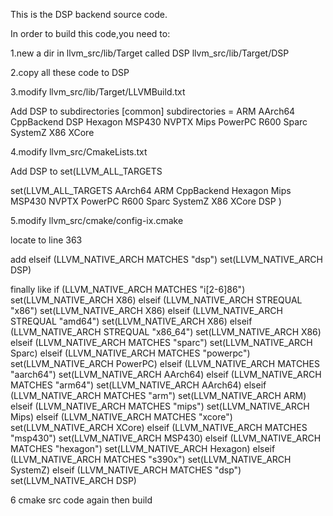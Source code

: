 This is the DSP backend source code.

In order to build this code,you need to:

1.new a dir in llvm_src/lib/Target called DSP
llvm_src/lib/Target/DSP

2.copy all these code to DSP

3.modify llvm_src/lib/Target/LLVMBuild.txt

Add DSP to subdirectories
[common]
subdirectories = ARM AArch64 CppBackend  DSP Hexagon MSP430 NVPTX Mips PowerPC R600 Sparc SystemZ X86 XCore

4.modify llvm_src/CmakeLists.txt

Add DSP to  set(LLVM_ALL_TARGETS

set(LLVM_ALL_TARGETS
  AArch64
  ARM
  CppBackend
  Hexagon
  Mips
  MSP430
  NVPTX
  PowerPC
  R600
  Sparc
  SystemZ
  X86
  XCore
  DSP
  )

 5.modify llvm_src/cmake/config-ix.cmake

locate to line 363

add elseif (LLVM_NATIVE_ARCH MATCHES "dsp")
  set(LLVM_NATIVE_ARCH DSP)

 finally like 
 if (LLVM_NATIVE_ARCH MATCHES "i[2-6]86")
  set(LLVM_NATIVE_ARCH X86)
elseif (LLVM_NATIVE_ARCH STREQUAL "x86")
  set(LLVM_NATIVE_ARCH X86)
elseif (LLVM_NATIVE_ARCH STREQUAL "amd64")
  set(LLVM_NATIVE_ARCH X86)
elseif (LLVM_NATIVE_ARCH STREQUAL "x86_64")
  set(LLVM_NATIVE_ARCH X86)
elseif (LLVM_NATIVE_ARCH MATCHES "sparc")
  set(LLVM_NATIVE_ARCH Sparc)
elseif (LLVM_NATIVE_ARCH MATCHES "powerpc")
  set(LLVM_NATIVE_ARCH PowerPC)
elseif (LLVM_NATIVE_ARCH MATCHES "aarch64")
  set(LLVM_NATIVE_ARCH AArch64)
elseif (LLVM_NATIVE_ARCH MATCHES "arm64")
  set(LLVM_NATIVE_ARCH AArch64)
elseif (LLVM_NATIVE_ARCH MATCHES "arm")
  set(LLVM_NATIVE_ARCH ARM)
elseif (LLVM_NATIVE_ARCH MATCHES "mips")
  set(LLVM_NATIVE_ARCH Mips)
elseif (LLVM_NATIVE_ARCH MATCHES "xcore")
  set(LLVM_NATIVE_ARCH XCore)
elseif (LLVM_NATIVE_ARCH MATCHES "msp430")
  set(LLVM_NATIVE_ARCH MSP430)
elseif (LLVM_NATIVE_ARCH MATCHES "hexagon")
  set(LLVM_NATIVE_ARCH Hexagon)
elseif (LLVM_NATIVE_ARCH MATCHES "s390x")
  set(LLVM_NATIVE_ARCH SystemZ)
elseif (LLVM_NATIVE_ARCH MATCHES "dsp")
  set(LLVM_NATIVE_ARCH DSP)



 6 cmake src code again then  build